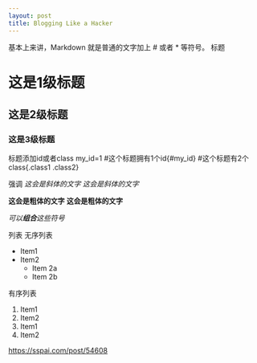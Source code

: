```yaml
---
layout: post
title: Blogging Like a Hacker
---
```



基本上来讲，Markdown 就是普通的文字加上 # 或者 * 等符号。
标题
# 这是1级标题
## 这是2级标题
### 这是3级标题
标题添加id或者class
my_id=1
#这个标题拥有1个id{#my_id}
#这个标题有2个class{.class1 .class2}

强调
*这会是斜体的文字*
_这会是斜体的文字_

**这会是粗体的文字**
__这会是粗体的文字__

_可以**组合**这些符号_

列表
无序列表
* Item1
* Item2
  * Item 2a
  * Item 2b

有序列表
1. Item1
2. Item2
 1. Item1
 2. Item2

https://sspai.com/post/54608
